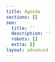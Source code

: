 ```yaml
---
title: Agenda
sections: []
seo:
  title: ''
  description: ''
  robots: []
  extra: []
layout: advanced
---
```

